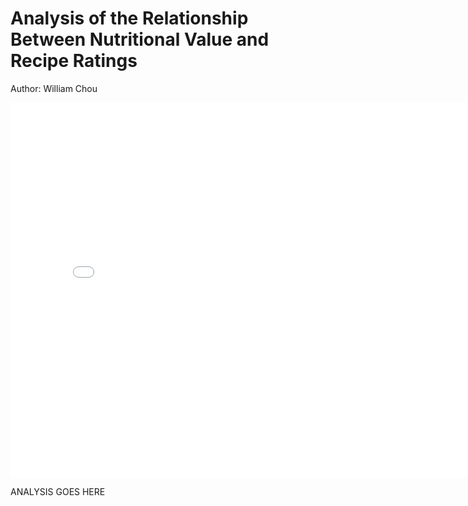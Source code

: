 # Analysis of the Relationship Between Nutritional Value and Recipe Ratings

Author: William Chou

<iframe
	src="assets/fig_ratios_20.html"
	width="800"
	height="600"
	frameborder="0"
></iframe>

ANALYSIS GOES HERE